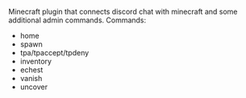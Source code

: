 Minecraft plugin that connects discord chat with minecraft and some additional admin commands. 
Commands:
  - home
  - spawn
  - tpa/tpaccept/tpdeny
  - inventory
  - echest
  - vanish
  - uncover
